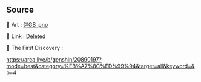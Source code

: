 ## Source

📎 Art :
[@GS_pno](https://x.com/GS_pno/)

📎 Link : 
[Deleted](https://twitter.com/GS_pno/status/1357425415770394624?s=19)

📎 The First Discovery : 

https://arca.live/b/genshin/20890197?mode=best&category=%EB%A7%8C%ED%99%94&target=all&keyword=&p=4
